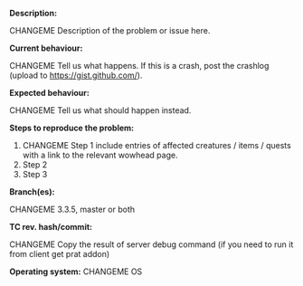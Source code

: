 <!--- (**********************************)
      (** Fill in the following fields **)
      (**********************************)
      For SQL fixes:
      don't modify WDB fields without supply one sniff of those fields (censure guids, character names, anything blizzard can use to identify source)
      don't use pull requests for sql only fixes, unless it's to fix one existing unable to apply file.
      don't hardcode guids.
      don't DELETE + INSERT to update only few fields of one row.
      don't use database names.
      don't put ' around numbers.
      don't put ( ) if they aren't needed.
      use only 1 DELETE + INSERT when we add multiple items to one table, unless you are scripting multiple creatures.
      put default values on every new column we want to add on that way we can make smallers inserts.
      start fix by -- in case some previous sql misses proper ending.
      DELETE by guid AND entry to be sure we don't delete existing spawns.
      start sql code with 3 ` sql         --->

**Description:**

CHANGEME Description of the problem or issue here.

**Current behaviour:**

CHANGEME Tell us what happens.
If this is a crash, post the crashlog (upload to https://gist.github.com/).

**Expected behaviour:**

CHANGEME Tell us what should happen instead.

**Steps to reproduce the problem:**

1. CHANGEME Step 1 include entries of affected creatures / items / quests with a link to the relevant wowhead page.  
2. Step 2
3. Step 3

**Branch(es):**

CHANGEME 3.3.5, master or both

**TC rev. hash/commit:** 

CHANGEME Copy the result of server debug command (if you need to run it from client get prat addon)

**Operating system:** CHANGEME OS


<!--- Notes
- This template is for problem reports. For other types of report, edit it accordingly.
- For fixes containing C++ changes, create a Pull Request.
--->
